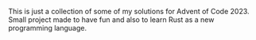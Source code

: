 This is just a collection of some of my solutions for Advent of Code 2023. Small project made to have fun and also to
learn Rust as a new programming language.
